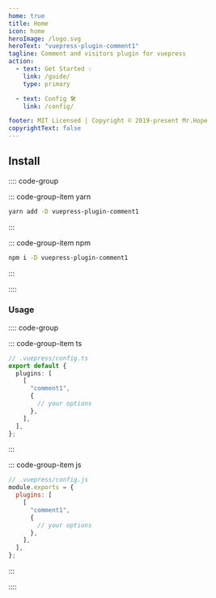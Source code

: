 ```yaml
---
home: true
title: Home
icon: home
heroImage: /logo.svg
heroText: "vuepress-plugin-comment1"
tagline: Comment and visitors plugin for vuepress
action:
  - text: Get Started 💡
    link: /guide/
    type: primary

  - text: Config 🛠
    link: /config/

footer: MIT Licensed | Copyright © 2019-present Mr.Hope
copyrightText: false
---
```


## Install

:::: code-group

::: code-group-item yarn

```bash
yarn add -D vuepress-plugin-comment1
```

:::

::: code-group-item npm

```bash
npm i -D vuepress-plugin-comment1
```

:::

::::

### Usage

:::: code-group

::: code-group-item ts

```ts
// .vuepress/config.ts
export default {
  plugins: [
    [
      "comment1",
      {
        // your options
      },
    ],
  ],
};
```

:::

::: code-group-item js

```js
// .vuepress/config.js
module.exports = {
  plugins: [
    [
      "comment1",
      {
        // your options
      },
    ],
  ],
};
```

:::

::::
